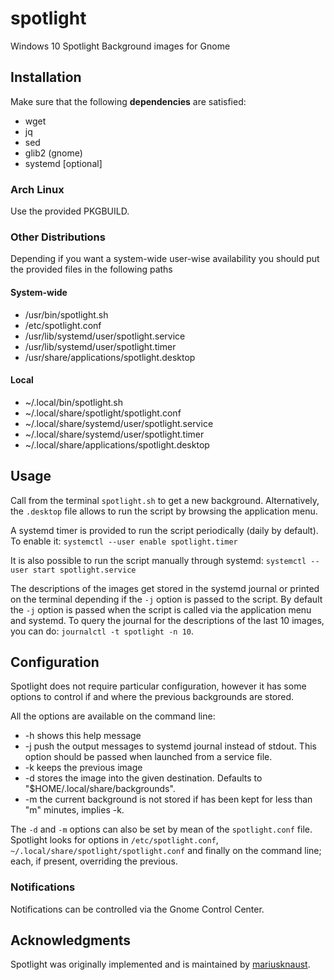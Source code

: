 # spotlight
Windows 10 Spotlight Background images for Gnome

## Installation
Make sure that the following **dependencies** are satisfied:
* wget
* jq
* sed
* glib2 (gnome)
* systemd [optional]

### Arch Linux
Use the provided PKGBUILD.

### Other Distributions
Depending if you want a system-wide user-wise availability you should put the provided files in the following paths
#### System-wide
* /usr/bin/spotlight.sh
* /etc/spotlight.conf
* /usr/lib/systemd/user/spotlight.service
* /usr/lib/systemd/user/spotlight.timer
* /usr/share/applications/spotlight.desktop
#### Local
* ~/.local/bin/spotlight.sh
* ~/.local/share/spotlight/spotlight.conf
* ~/.local/share/systemd/user/spotlight.service
* ~/.local/share/systemd/user/spotlight.timer
* ~/.local/share/applications/spotlight.desktop

## Usage
Call from the terminal `spotlight.sh` to get a new background. Alternatively, the `.desktop` file allows to run the script by browsing the application menu.

A systemd timer is provided to run the script periodically (daily by default). To enable it:
`systemctl --user enable spotlight.timer`

It is also possible to run the script manually through systemd:
`systemctl --user start spotlight.service`

The descriptions of the images get stored in the systemd journal or printed on the terminal depending if the `-j` option is passed to the script. By default the `-j` option is passed when the script is called via the application menu and systemd. To query the journal for the descriptions of the last 10 images, you can do: 
`journalctl -t spotlight -n 10`.

## Configuration

Spotlight does not require particular configuration, however it has some options to control if and where the previous backgrounds are stored.

All the options are available on the command line:

 * -h shows this help message
 * -j push the output messages to systemd journal instead of stdout. This option should be passed when launched from a service file.
 * -k keeps the previous image
 * -d stores the image into the given destination. Defaults to \"$HOME/.local/share/backgrounds\".
 * -m the current background is not stored if has been kept for less than \"m\" minutes, implies -k.
 
The `-d` and `-m` options can also be set by mean of the `spotlight.conf` file. Spotlight looks for options in `/etc/spotlight.conf`, `~/.local/share/spotlight/spotlight.conf` and finally on the command line; each, if present, overriding the previous.

### Notifications

Notifications can be controlled via the Gnome Control Center.

## Acknowledgments
Spotlight was originally implemented and is maintained by [mariusknaust](https://github.com/mariusknaust/spotlight).

